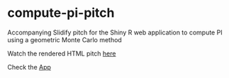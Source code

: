 compute-pi-pitch
================

Accompanying Slidify pitch for the Shiny R web application to compute PI using a geometric Monte Carlo method

Watch the rendered HTML pitch [here](http://iosephus.github.com/compute-pi-pitch)

Check the [App](https://iosephus.shinyapps.io/Compute-Pi/)

